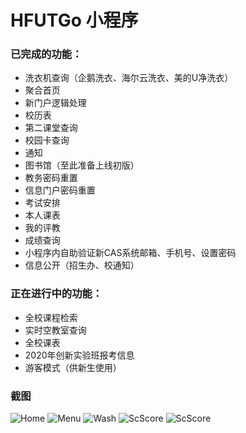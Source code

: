 # HFUTGo 小程序

### 已完成的功能：
- 洗衣机查询（企鹅洗衣、海尔云洗衣、美的U净洗衣）
- 聚合首页
- 新门户逻辑处理
- 校历表
- 第二课堂查询
- 校园卡查询
- 通知
- 图书馆（至此准备上线初版）
- 教务密码重置
- 信息门户密码重置
- 考试安排
- 本人课表
- 我的评教
- 成绩查询
- 小程序内自助验证新CAS系统邮箱、手机号、设置密码
- 信息公开（招生办、校通知）

### 正在进行中的功能：
- 全校课程检索
- 实时空教室查询
- 全校课表
- 2020年创新实验班报考信息
- 游客模式（供新生使用）

### 截图
![Home](screenshot_home.png)
![Menu](screenshot_menu.png)
![Wash](screenshot_wash.png)
![ScScore](screenshot_scscore.png)
![ScScore](screenshot_table.png)